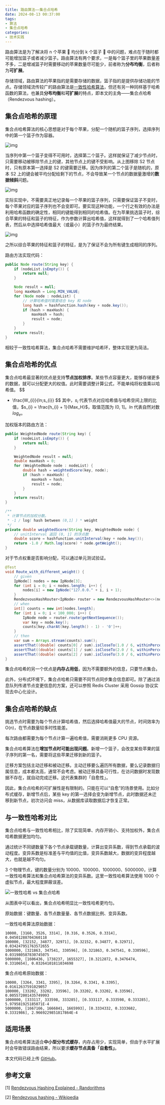 ```yaml
---
title: 路由算法——集合点哈希
date: 2024-08-13 00:37:00
tags:
- 算法
- 集合点哈希
categories:
- 技术实践
---
```


路由算法是为了解决将 n 个苹果 🍎 均分到 k 个篮子 🧺 中的问题，难点在于随时都可能增加篮子或者减少篮子。路由算法有两个要求，一是每个篮子里的苹果数量差不多，二是增减篮子时需要移动的苹果数量尽可能少，前者称为**分布均衡**，后者称为**可扩展**。

存储领域，路由算法的苹果指的是需要存储的数据，篮子指的是提供存储功能的节点。存储领域流传较广的路由算法是[一致性哈希算法](https://blog.prochase.top/2024/08/consitent-hashing/)，但还有另一种同样基于哈希函数的算法，也兼具**分布均衡**和**可扩展**的特点，即本文的主角——集合点哈希（Rendezvous hashing）。

## 集合点哈希的原理

集合点哈希算法的核心思想是对于每个苹果，分配一个随机的篮子序列，选择序列中的第一个篮子作为容器。

![img](https://img.prochase.top/bkimg/2024/08/4afcc910883b4808cd15abb9fad63487.png)

当序列中第一个篮子变得不可用时，选择第二个篮子。这样就保证了减少节点时，只需要移动被移除节点上的键，其他节点上的键不受影响。从上图移除 S2 节点时，只有原本第一选择是 S2 的键需要迁移。因为序列的第二个篮子是随机的，原本 S2 上的键会被平均分配给剩下的节点，不会导致某一个节点的数据量激增的**数据倾斜**问题。

![img](https://img.prochase.top/bkimg/2024/08/d2c9deb1d1c4f1a2947b2f6696b9a47c.png)

实际实现中，不需要真正地记录每一个苹果的篮子序列，只需要保证篮子不变时，每个苹果对应的篮子序列也不会变即可。要实现这种功能，一个行之有效的办法是利用哈希函数的确定性，相同的键能得到相同的哈希值。在为苹果挑选篮子时，综合苹果的特征和篮子的特征，作为参数计算出哈希值，这样就得到了一个哈希值列表，然后从中选择哈希值最大（或最小）的篮子作为最终结果。

![img](https://img.prochase.top/bkimg/2024/08/251b43190dd7ea1483df714de9ddfd74.png)

之所以综合苹果的特征和篮子的特征，是为了保证不会为所有键生成相同的序列。

路由方法实现代码：

```java
public Node route(String key) {
    if (nodeList.isEmpty()) {
        return null;
    }

    Node result = null;
    long maxHash = Long.MIN_VALUE;
    for (Node node : nodeList) {
        // 计算哈希值时需要结合 key 和 node
        long hash = hashfunction.hash(key + node.key());
        if (hash > maxHash) {
            maxHash = hash;
            result = node;
        }
    }
    return result;
}
```

相较于一致性哈希算法，集合点哈希不需要维护哈希环，整体实现更为简洁。

## 集合点哈希的优点

集合点哈希最显著的优点是支持**节点加权排序**。某些节点容量更大，能够存储更多的数据，就可以分配更大的权值。此时需要调整计算公式，不能单纯将权值乘以哈希值。
$$
- \frac{W_{i}}{ln\;s_{i}}
$$
其中，$s_{i}$ 代表节点对应哈希值与哈希空间上限的比值，$s_{i} = \frac{h_{i} + 1}{Max_H}$，取值范围为 (0, 1]。$ln$ 代表自然对数 $log_e$。

加权版本的路由方法：

```java
public WeightedNode route(String key) {
    if (nodeList.isEmpty()) {
        return null;
    }

    WeightedNode result = null;
    double maxHash = 0;
    for (WeightedNode node : nodeList) {
        double hash = weightedScore(key, node);
        if (hash > maxHash) {
            maxHash = hash;
            result = node;
        }
    }
    return result;
}

/**
 * 计算节点的加权分数。
 * -1 / log( hash between (0,1] ) * weight
 */
private double weightedScore(String key, WeightedNode node) {
    // unitInterval 返回 (0, 1] 的浮点数
    double score = hashfunction.unitInterval(key + node.key());
    return -1.0 / Math.log(score) * node.getWeight();
}
```

对于节点权重是否影响分配，可以通过单元测试验证。

```java
@Test
void Route_with_different_weight() {
    // given
    IpNode[] nodes = new IpNode[3];
    for (int i = 0; i < nodes.length; i++) {
        nodes[i] = new IpNode("127.0.0." + i, i + 1);
    }
    RendezvousHashRouter<IpNode> router = new RendezvousHashRouter<>(nodes);
    // when
    int[] counts = new int[nodes.length];
    for (int i = 0; i < 100_000; i++) {
        IpNode node = router.route(getNextSequence());
        var key = node.key();
        counts[key.charAt(key.length() - 1) - '0']++;
    }
    // then
    var sum = Arrays.stream(counts).sum();
    assertThat((double) counts[0] / sum).isCloseTo(1.0 / 6, withinPercentage(1));
    assertThat((double) counts[1] / sum).isCloseTo(2.0 / 6, withinPercentage(1));
    assertThat((double) counts[2] / sum).isCloseTo(3.0 / 6, withinPercentage(1));
}
```

集合点哈希的另一个优点是**内存占用低**，因为不需要额外的信息，只要节点集合。

此外，分布式环境下，集合点哈希只需要不同节点同步集合信息即可。除了通过消息队列传递节点变更信息的方案，还可以参照 Redis Cluster 采用 Gossip 协议实现去中心化设计。

## 集合点哈希的缺点

挑选节点时需要为每个节点计算哈希值，然后选择哈希值最大的节点，时间效率为 O(n)，在节点数量较多时性能差。

每次路由都需要为每个节点计算一遍哈希值，需要消耗更多 CPU 资源。

集合点哈希算法在**增加节点时可能出现问题**。新增一个篮子，会改变某些苹果的篮子序列的第一名，需要将这些苹果迁移到新的篮子。

迁移方案包括主动迁移和被动迁移。主动迁移要么遍历所有数据，要么记录数据归属信息，成本都太高，通常不会考虑。被动迁移具备可行性，在访问数据时发现数据不存在，就自动完成迁移。这代表集群的「自愈性」。

因此，集合点哈希的可扩展性是有限制的。只能在可以“自愈”的场景使用。比如分布式缓存，新增节点后，某些 key 的第一选择会变为新增节点，此时数据还未迁移到新节点，初次访问会 miss，从数据库读取数据后才恢复正常。

## 与一致性哈希对比

集合点哈希与一致性哈希相比，除了实现简单、内存开销小、支持加权外，集合点哈希数据更加均匀。

通过统计不同键数量下各个节点承载键数量，计算出变异系数，得到节点承载的波动程度。变异系数是标准差与平均值的比值，变异系数越大，数据的变异程度越大，也就是越不均匀。

3 个物理节点，键的数量分别为 10000、100000、1000000、5000000，计算一致性哈希算法和集合点哈希算法的变异系数。这里一致性哈希算法使用 1000 个虚拟节点，最大程度屏蔽误差。

![一致性哈希 vs 集合点哈希](https://img.prochase.top/bkimg/2024/08/633de067fd89ca7cfa308edf97e8eea5.png)

从图表中可以看出，集合点哈希明显比一致性哈希更均匀。

原始数据：键数量、各节点数量量、各节点数据比例、变异系数。

一致性哈希算法原始数据：

```
10000, [3160, 3526, 3314], [0.316, 0.3526, 0.3314], 0.04501288704360118
100000, [32152, 34877, 32971], [0.32152, 0.34877, 0.32971], 0.034247951763572655
1000000, [321863, 347541, 330596], [0.321863, 0.347541, 0.330596], 0.031980587830745075
5000000, [1606436, 1738237, 1655327], [0.3212872, 0.3476474, 0.3310654], 0.03264101811034698
```

集合点哈希原始数据：

```
10000, [3264, 3341, 3395], [0.3264, 0.3341, 0.3395], 0.01612637591029057
100000, [33202, 33202, 33596], [0.33202, 0.33202, 0.33596], 0.005572001435749993
1000000, [333117, 333598, 333285], [0.333117, 0.333598, 0.333285], 5.979581925185071E-4
5000000, [1667166, 1666841, 1665993], [0.3334332, 0.3333682, 0.3331986], 2.9669229851817864E-4
```

## 适用场景

集合点哈希算法适合**中小型分布式缓存**，内存占用少，实现简单，但由于水平扩展时会导致错误路由结果，所以要求**缓存节点具备「自愈性」**。

本文代码已经上传 [GitHub](https://github.com/xioshe/routing-strategy/blob/main/src/main/java/com/github/xioshe/routing/routers/RendezvousHashRouter.java)。

## 参考文章

[1] [Rendezvous Hashing Explained - Randorithms](https://randorithms.com/2020/12/26/rendezvous-hashing.html)

[2] [Rendezvous hashing - Wikipedia](https://en.wikipedia.org/wiki/Rendezvous_hashing#cite_note-:11-17)
